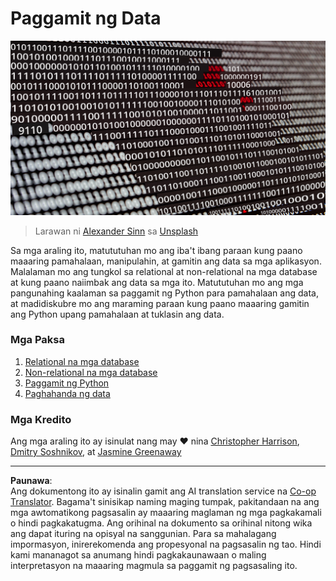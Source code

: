 <!--
CO_OP_TRANSLATOR_METADATA:
{
  "original_hash": "abc3309ab41bc5a7846f70ee1a055838",
  "translation_date": "2025-08-28T02:26:46+00:00",
  "source_file": "2-Working-With-Data/README.md",
  "language_code": "tl"
}
-->
# Paggamit ng Data

![data love](../../../translated_images/data-love.a22ef29e6742c852505ada062920956d3d7604870b281a8ca7c7ac6f37381d5a.tl.jpg)
> Larawan ni <a href="https://unsplash.com/@swimstaralex?utm_source=unsplash&utm_medium=referral&utm_content=creditCopyText">Alexander Sinn</a> sa <a href="https://unsplash.com/s/photos/data?utm_source=unsplash&utm_medium=referral&utm_content=creditCopyText">Unsplash</a>
  
Sa mga araling ito, matututuhan mo ang iba't ibang paraan kung paano maaaring pamahalaan, manipulahin, at gamitin ang data sa mga aplikasyon. Malalaman mo ang tungkol sa relational at non-relational na mga database at kung paano naiimbak ang data sa mga ito. Matututuhan mo ang mga pangunahing kaalaman sa paggamit ng Python para pamahalaan ang data, at madidiskubre mo ang maraming paraan kung paano maaaring gamitin ang Python upang pamahalaan at tuklasin ang data.

### Mga Paksa

1. [Relational na mga database](05-relational-databases/README.md)
2. [Non-relational na mga database](06-non-relational/README.md)
3. [Paggamit ng Python](07-python/README.md)
4. [Paghahanda ng data](08-data-preparation/README.md)

### Mga Kredito

Ang mga araling ito ay isinulat nang may ❤️ nina [Christopher Harrison](https://twitter.com/geektrainer), [Dmitry Soshnikov](https://twitter.com/shwars), at [Jasmine Greenaway](https://twitter.com/paladique)

---

**Paunawa**:  
Ang dokumentong ito ay isinalin gamit ang AI translation service na [Co-op Translator](https://github.com/Azure/co-op-translator). Bagama't sinisikap naming maging tumpak, pakitandaan na ang mga awtomatikong pagsasalin ay maaaring maglaman ng mga pagkakamali o hindi pagkakatugma. Ang orihinal na dokumento sa orihinal nitong wika ang dapat ituring na opisyal na sanggunian. Para sa mahalagang impormasyon, inirerekomenda ang propesyonal na pagsasalin ng tao. Hindi kami mananagot sa anumang hindi pagkakaunawaan o maling interpretasyon na maaaring magmula sa paggamit ng pagsasaling ito.